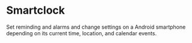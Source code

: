 # Smartclock
Set reminding and alarms and change settings on a Android smartphone depending on its current time, location, and calendar events.
